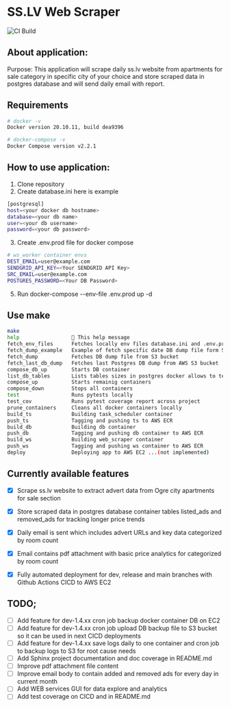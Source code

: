 # SS.LV Web Scraper 

![CI Build ](https://github.com/vfedotovs/sslv_web_scraper/actions/workflows/main.yml/badge.svg)

## About application:
Purpose: This application will scrape daily ss.lv website from apartments for sale category in specific city of your choice
and store scraped data in postgres database and will send daily email with report.


## Requirements

```bash
# docker -v                                                                 
Docker version 20.10.11, build dea9396

# docker-compose -v                                                                  
Docker Compose version v2.2.1

```

## How to use application:
1. Clone repository 
2. Create database.ini here is example
```bash                                      
[postgresql]
host=<your docker db hostname>
database=<your db name>
user=<your db username>
password=<your db password>

```
3. Create .env.prod file for docker compose
```bash                                      
# ws_worker container envs
DEST_EMAIL=user@example.com
SENDGRID_API_KEY=<Your SENDGRID API Key>
SRC_EMAIL=user@example.com
POSTGRES_PASSWORD=<Your DB Password>
```
5. Run docker-compose --env-file .env.prod up -d

## Use make
```bash
make                                                                          
help                 💬 This help message
fetch_env_files      Fetches locally env files database.ini and .env.prod
fetch_dump_example   Example of fetch specific date DB dump file form S3 bucket
fetch_dump           Fetches DB dump file from S3 bucket
fetch_last_db_dump   Fetches last Postgres DB dump from AWS S3 bucket
compose_db_up        Starts DB container
list_db_tables       Lists tables sizes in postgres docker allows to test if DB dump was restored correctly
compose_up           Starts remainig containers
compose_down         Stops all containers
test                 Runs pytests locally
test_cov             Runs pytest coverage report across project
prune_containers     Cleans all docker containers locally
build_ts             Building task_scheduler container
push_ts              Tagging and pushing ts to AWS ECR
build_db             Building db container
push_db              Tagging and pushing db container to AWS ECR
build_ws             Building web_scraper container
push_ws              Tagging and pushing ws container to AWS ECR
deploy               Deploying app to AWS EC2 ...(not implemented)
```


## Currently available features
- [x] Scrape ss.lv website to extract advert data from Ogre city apartments for sale section
- [x] Store scraped data in postgres database container tables listed_ads and removed_ads for tracking longer price trends
- [x] Daily email is sent which includes advert URLs and key data categorized by room count
- [x] Email contains pdf attachment with basic price analytics for categorized by room count
- [x] Fully automated deployment for dev, release and main branches with Github Actions CICD to AWS EC2


## TODO;
- [ ] Add feature for dev-1.4.xx cron job backup docker container DB on EC2
- [ ] Add feature for dev-1.4.xx cron job upload DB backup file to S3 bucket so it can be used in next CICD deployments
- [ ] Add feature for dev-1.4.xx save logs daily to one container and cron job to backup logs to S3 for root cause needs
- [ ] Add Sphinx project documentation and doc coverage in README.md
- [ ] Improve pdf attachment file content
- [ ] Improve email body to contain added and removed ads for every day in current month
- [ ] Add WEB services GUI for data explore and analytics
- [ ] Add test coverage on CICD and in README.md
